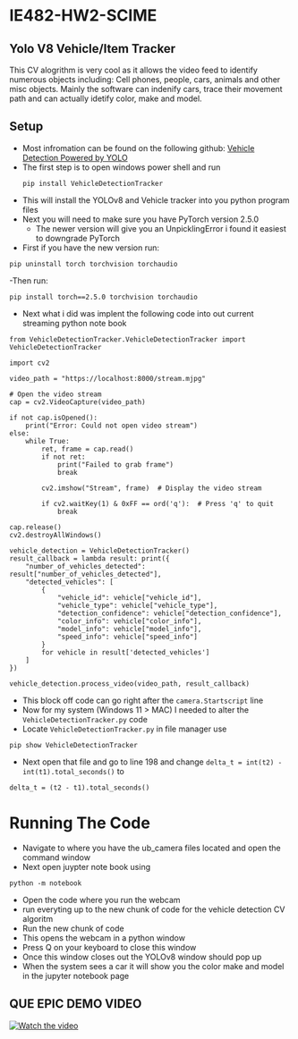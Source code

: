 # IE482-HW2-SCIME

## Yolo V8 Vehicle/Item Tracker
This CV alogrithm is very cool as it allows the video feed to identify numerous objects including: Cell phones, people, cars, animals and other misc objects. Mainly the software can indenify cars, trace their movement path and can actually idetify color, make and model.

## Setup
- Most infromation can be found on the following github: [Vehicle Detection Powered by YOLO](https://github.com/sergio11/vehicle_detection_tracker.git)
- The first step is to open windows power shell and run
  ```
  pip install VehicleDetectionTracker
  ```
- This will install the YOLOv8 and Vehicle tracker into you python program files
- Next you will need to make sure you have PyTorch version 2.5.0
  - The newer version will give you an UnpicklingError i found it easiest to downgrade PyTorch
- First if you have the new version run:
```
pip uninstall torch torchvision torchaudio
```
-Then run:
```
pip install torch==2.5.0 torchvision torchaudio
```
- Next what i did was implent the following code into out current streaming python note book
```
from VehicleDetectionTracker.VehicleDetectionTracker import VehicleDetectionTracker

import cv2

video_path = "https://localhost:8000/stream.mjpg"

# Open the video stream
cap = cv2.VideoCapture(video_path)
    
if not cap.isOpened():
    print("Error: Could not open video stream")
else:
    while True:
        ret, frame = cap.read()
        if not ret:
            print("Failed to grab frame")
            break
        
        cv2.imshow("Stream", frame)  # Display the video stream

        if cv2.waitKey(1) & 0xFF == ord('q'):  # Press 'q' to quit
            break

cap.release()
cv2.destroyAllWindows()

vehicle_detection = VehicleDetectionTracker()
result_callback = lambda result: print({
    "number_of_vehicles_detected": result["number_of_vehicles_detected"],
    "detected_vehicles": [
        {
            "vehicle_id": vehicle["vehicle_id"],
            "vehicle_type": vehicle["vehicle_type"],
            "detection_confidence": vehicle["detection_confidence"],
            "color_info": vehicle["color_info"],
            "model_info": vehicle["model_info"],
            "speed_info": vehicle["speed_info"]
        }
        for vehicle in result['detected_vehicles']
    ]
})
    
vehicle_detection.process_video(video_path, result_callback)
```
- This block off code can go right after the `camera.Startscript` line
- Now for my system (Windows 11 > MAC) I needed to alter the `VehicleDetectionTracker.py` code
- Locate `VehicleDetectionTracker.py` in file manager use
```
pip show VehicleDetectionTracker
```
- Next open that file and go to line 198 and change `delta_t = int(t2) - int(t1).total_seconds()` to
```
delta_t = (t2 - t1).total_seconds()
```

# Running The Code
- Navigate to where you have the ub_camera files located and open the command window
- Next open juypter note book using
```
python -m notebook
```
- Open the code where you run the webcam
- run everyting up to the new chunk of code for the vehicle detection CV algoritm
- Run the new chunk of code
- This opens the webcam in a python window
- Press Q on your keyboard to close this window
- Once this window closes out the YOLOv8 window should pop up
- When the system sees a car it will show you the color make and model in the jupyter notebook page
## QUE EPIC DEMO VIDEO
[![Watch the video](https://i.sstatic.net/Vp2cE.png)](https://ubuffalo-my.sharepoint.com/:v:/r/personal/liamscim_buffalo_edu/Documents/VIDEO%20DEMO.mp4?csf=1&web=1&e=XcsE93)
